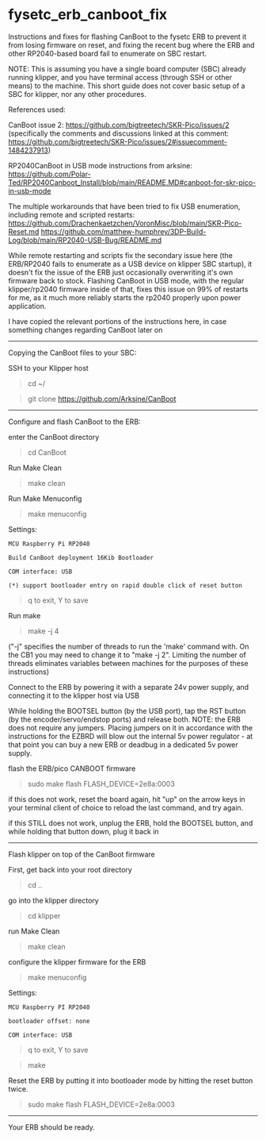 # fysetc_erb_canboot_fix
Instructions and fixes for flashing CanBoot to the fysetc ERB to prevent it from losing firmware on reset, and fixing the recent bug where the ERB and other RP2040-based board fail to enumerate on SBC restart.

NOTE: This is assuming you have a single board computer (SBC) already running klipper, and you have terminal access (through SSH or other means) to the machine.  This short guide does not cover basic setup of a SBC for klipper, nor any other procedures.


References used:

CanBoot issue 2: 
https://github.com/bigtreetech/SKR-Pico/issues/2
(specifically the comments and discussions linked at this comment: https://github.com/bigtreetech/SKR-Pico/issues/2#issuecomment-1484237913)

RP2040CanBoot in USB mode instructions from arksine:
https://github.com/Polar-Ted/RP2040Canboot_Install/blob/main/README.MD#canboot-for-skr-pico-in-usb-mode

The multiple workarounds that have been tried to fix USB enumeration, including remote and scripted restarts:
https://github.com/Drachenkaetzchen/VoronMisc/blob/main/SKR-Pico-Reset.md
https://github.com/matthew-humphrey/3DP-Build-Log/blob/main/RP2040-USB-Bug/README.md

While remote restarting and scripts fix the secondary issue here (the ERB/RP2040 fails to enumerate as a USB device on klipper SBC startup), it doesn't fix the issue of the ERB just occasionally overwriting it's own firmware back to stock.  Flashing CanBoot in USB mode, with the regular klipper/rp2040 firmware inside of that, fixes this issue on 99% of restarts for me, as it much more reliably starts the rp2040 properly upon power application.

I have copied the relevant portions of the instructions here, in case something changes regarding CanBoot later on

--------------------------------------------

Copying the CanBoot files to your SBC:

SSH to your Klipper host

> cd ~/

> git clone https://github.com/Arksine/CanBoot

--------------------------------------------

Configure and flash CanBoot to the ERB:

enter the CanBoot directory

> cd CanBoot

Run Make Clean

> make clean

Run Make Menuconfig

> make menuconfig

Settings:

	MCU Raspberry Pi RP2040
 
	Build CanBoot deployment 16Kib Bootloader
 
	COM interface: USB
 
	(*) support bootloader entry on rapid double click of reset button
 

> q to exit, Y to save

Run make

> make -j 4

("-j" specifies the number of threads to run the 'make' command with.  On the CB1 you may need to change it to "make -j 2". Limiting the number of threads eliminates variables between machines for the purposes of these instructions)

Connect to the ERB by powering it with a separate 24v power supply, and connecting it to the klipper host via USB

While holding the BOOTSEL button (by the USB port), tap the RST button (by the encoder/servo/endstop ports) and release both.  NOTE: the ERB does not require any jumpers.  Placing jumpers on it in accordance with the instructions for the EZBRD will blow out the internal 5v power regulator - at that point you can buy a new ERB or deadbug in a dedicated 5v power supply.

flash the ERB/pico CANBOOT firmware

> sudo make flash FLASH_DEVICE=2e8a:0003

if this does not work, reset the board again, hit "up" on the arrow keys in your terminal client of choice to reload the last command, and try again.

if this STILL does not work, unplug the ERB, hold the BOOTSEL button, and while holding that button down, plug it back in


--------------------------------------------

Flash klipper on top of the CanBoot firmware

First, get back into your root directory

> cd ..

go into the klipper directory

> cd klipper

run Make Clean

> make clean

configure the klipper firmware for the ERB

> make menuconfig

Settings: 

	MCU Raspberry PI RP2040
 
	bootloader offset: none
 
	COM interface: USB

> q to exit, Y to save

> make

Reset the ERB by putting it into bootloader mode by hitting the reset button twice.

> sudo make flash FLASH_DEVICE=2e8a:0003

--------------------------------------------

Your ERB should be ready.
